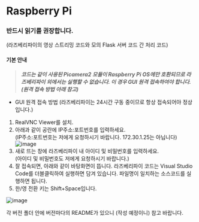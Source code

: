 # Raspberry Pi
### 반드시 읽기를 권장합니다.
(라즈베리파이의 영상 스트리밍 코드와 모의 Flask 서버 코드 간 처리 코드)  

#### 기본 안내  
> ***코드는 같이 사용된 Picamera2 모듈이 Raspberry Pi OS에만 호환되므로 라즈베리파이 외에서는 실행할 수 없습니다. 이 경우 GUI 원격 접속하여야 합니다. (원격 접속 방법 아래 참고)***  
- GUI 원격 접속 방법 (라즈베리파이는 24시간 구동 중이므로 항상 접속되어야 정상입니다.)  
1. RealVNC Viewer를 설치.  
2. 아래과 같이 공란에 IP주소:포트번호를 입력하세요.  
(IP주소:포트번호는 저에게 요청하시기 바랍니다. 172.30.1.25는 아닙니다)  
![image](https://github.com/user-attachments/assets/6fda43e0-82c1-4f63-8314-d8512dc71e3c)
3. 새로 뜨는 창에 라즈베리파이 내 아이디 및 비밀번호를 입력하세요.  
(아이디 및 비밀번호도 저에게 요청하시기 바랍니다.)  
4. 잘 접속되면, 아래와 같이 바탕화면이 뜹니다. 라즈베리파이 코드는 Visual Studio Code를 더블클릭하여 실행하면 담겨 있습니다. 파일명이 일치하는 소스코드를 실행하면 됩니다.  
5. 한/영 전환 키는 Shift+Space입니다.  
   
![image](https://github.com/user-attachments/assets/6645bafe-22bb-4003-9fb1-24d7edcc73fb)  

각 버전 폴더 안에 버전마다의 README가 있으니 (작성 예정이니) 참고 바랍니다.
